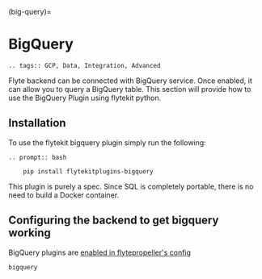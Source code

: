 (big-query)=

# BigQuery

```{eval-rst}
.. tags:: GCP, Data, Integration, Advanced
```

Flyte backend can be connected with BigQuery service. Once enabled, it can allow you to query a BigQuery table.
This section will provide how to use the BigQuery Plugin using flytekit python.

## Installation

To use the flytekit bigquery plugin simply run the following:

```{eval-rst}
.. prompt:: bash

    pip install flytekitplugins-bigquery
```

This plugin is purely a spec. Since SQL is completely portable, there is no need to build a Docker container.

## Configuring the backend to get bigquery working

BigQuery plugins are [enabled in flytepropeller's config](https://docs.flyte.org/en/latest/deployment/plugin_setup/gcp/bigquery.html#deployment-plugin-setup-gcp-bigquery)

```{auto-examples-toc}
bigquery
```
